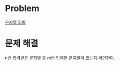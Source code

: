 # Problem
[문자열 집합](https://www.acmicpc.net/problem/14425)
   
# 문제 해결
n번 입력받은 문자열 중 m번 입력한 문자열이 있는지 확인한다.   